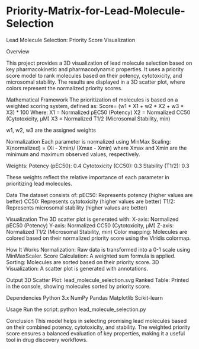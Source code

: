 # Priority-Matrix-for-Lead-Molecule-Selection
Lead Molecule Selection: Priority Score Visualization

Overview

This project provides a 3D visualization of lead molecule selection based on key pharmacokinetic and pharmacodynamic properties. It uses a priority score model to rank molecules based on their potency, cytotoxicity, and microsomal stability. The results are displayed in a 3D scatter plot, where colors represent the normalized priority scores.

Mathematical Framework
The prioritization of molecules is based on a weighted scoring system, defined as:
Score= (w1 * X1 + w2 * X2 + w3 * X3) * 100
Where:
X1 = Normalized pEC50 (Potency)
X2 = Normalized CC50 (Cytotoxicity, μM)
X3 = Normalized T1/2 (Microsomal Stability, min)

w1, w2, w3 are the assigned weights

Normalization
Each parameter is normalized using MinMax Scaling: X(normalized) = (Xi - Xmin)/ (Xmax - Xmin)
where Xmax and Xmin are the minimum and maximum observed values, respectively.

Weights:
Potency (pEC50): 0.4
Cytotoxicity (CC50): 0.3
Stability (T1/2): 0.3

These weights reflect the relative importance of each parameter in prioritizing lead molecules.

Data
The dataset consists of:
pEC50: Represents potency (higher values are better)
CC50: Represents cytotoxicity (higher values are better)
T1/2: Represents microsomal stability (higher values are better)

Visualization
The 3D scatter plot is generated with:
X-axis: Normalized pEC50 (Potency)
Y-axis: Normalized CC50 (Cytotoxicity, μM)
Z-axis: Normalized T1/2 (Microsomal Stability, min)
Color mapping: Molecules are colored based on their normalized priority score using the Viridis colormap.

How It Works
Normalization: Raw data is transformed into a 0-1 scale using MinMaxScaler.
Score Calculation: A weighted sum formula is applied.
Sorting: Molecules are sorted based on their priority score.
3D Visualization: A scatter plot is generated with annotations.

Output
3D Scatter Plot: lead_molecule_selection.svg
Ranked Table: Printed in the console, showing molecules sorted by priority score.

Dependencies
Python 3.x
NumPy
Pandas
Matplotlib
Scikit-learn

Usage
Run the script:
python lead_molecule_selection.py


Conclusion
This model helps in selecting promising lead molecules based on their combined potency, cytotoxicity, and stability. The weighted priority score ensures a balanced evaluation of key properties, making it a useful tool in drug discovery workflows.

